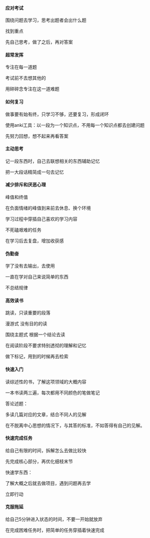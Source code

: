 #### 应对考试

围绕问题去学习，思考出题者会出什么题

找到重点

先自己思考，做了之后，再对答案

#### 超常发挥

专注在每一道题

考试前不去想其他的

用碎碎念专注在这一道难题



#### 如何复习

做事要有始有终，只学习不够，还要复习，形成闭环

使用anki工具：以一段为一个知识点，不用每一个知识点都去创建问题

先努力回想，想不起来再看答案

#### 主动思考

记一段东西时，自己去联想相关的东西辅助记忆

把一大段话精简成一句去记忆

#### 减少排斥和厌恶心理

峰值和终值

在负面情绪的峰值到来前去休息、换个环境

学习过程中穿插自己喜欢的学习内容

不死磕艰难的任务

在学习后去复盘，增加收获感

#### 伪勤奋

学了没有去输出，去使用

一直在学对自己来说简单的东西

不总结规律

#### 高效读书

跳读，只读重要的段落

漫游式 没有目的的读

围绕主题式 根据一个结论去读

在阅读阶段不要求特别透彻的理解和记忆

做下标记，用到的时候再去检索

#### 快速入门

读综述性的书，了解这项领域的大概内容

一本书读两三遍，每次都用不同颜色的笔做笔记

答论述题：

多读几篇对应的文章，结合不同人的见解

在不脱离中心思想的情况下，与其答的标准，不如答得有自己的见解。

#### 快速完成任务

给自己有限的时间，拆解怎么去做比较快

先完成核心部分，再优化细枝末节

快速学东西：

了解大概之后就去做项目，遇到问题再去学

立即行动

#### 克服拖延

给自己5分钟进入状态的时间，不要一开始就放弃

在完成困难任务时，把简单的任务穿插着快速完成


